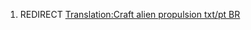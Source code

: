 1.  REDIRECT [Translation:Craft alien propulsion txt/pt
    BR](Translation:Craft_alien_propulsion_txt/pt_BR "wikilink")